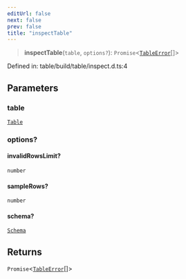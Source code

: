 ```yaml
---
editUrl: false
next: false
prev: false
title: "inspectTable"
---
```


> **inspectTable**(`table`, `options?`): `Promise`\<[`TableError`](/reference/dpkit/tableerror/)[]\>

Defined in: table/build/table/inspect.d.ts:4

## Parameters

### table

[`Table`](/reference/dpkit/table/)

### options?

#### invalidRowsLimit?

`number`

#### sampleRows?

`number`

#### schema?

[`Schema`](/reference/dpkit/schema/)

## Returns

`Promise`\<[`TableError`](/reference/dpkit/tableerror/)[]\>

